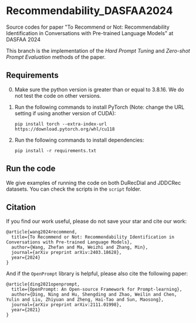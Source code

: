# Recommendability_DASFAA2024

Source codes for paper "To Recommend or Not: Recommendability Identification in Conversations with Pre-trained Language Models" at DASFAA 2024

This branch is the implementation of the *Hard Prompt Tuning* and *Zero-shot Prompt Evaluation* methods of the paper.

## Requirements

0. Make sure the python version is greater than or equal to 3.8.16. We do not test the code on other versions.

1. Run the following commands to install PyTorch (Note: change the URL setting if using another version of CUDA):
    ```shell
    pip install torch --extra-index-url https://download.pytorch.org/whl/cu118
    ```
2. Run the following commands to install dependencies:
    ```shell
    pip install -r requirements.txt
    ```

## Run the code

We give examples of running the code on both DuRecDial and JDDCRec datasets. You can check the scripts in the `script` folder.

## Citation
If you find our work useful, please do not save your star and cite our work:
```
@article{wang2024recommend,
  title={To Recommend or Not: Recommendability Identification in Conversations with Pre-trained Language Models},
  author={Wang, Zhefan and Ma, Weizhi and Zhang, Min},
  journal={arXiv preprint arXiv:2403.18628},
  year={2024}
}
```

And if the `OpenPrompt` library is helpful, please also cite the following paper:
```
@article{ding2021openprompt,
  title={OpenPrompt: An Open-source Framework for Prompt-learning},
  author={Ding, Ning and Hu, Shengding and Zhao, Weilin and Chen, Yulin and Liu, Zhiyuan and Zheng, Hai-Tao and Sun, Maosong},
  journal={arXiv preprint arXiv:2111.01998},
  year={2021}
}
```
